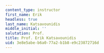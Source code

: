 ```yaml
---
content_type: instructor
first_name: Erik
headless: true
last_name: Katsavounidis
middle_initial: ''
salutation: Prof.
title: Prof. Erik Katsavounidis
uid: 3e8e5abe-b6a0-77a2-b1b8-e9c23872716d
---
```

